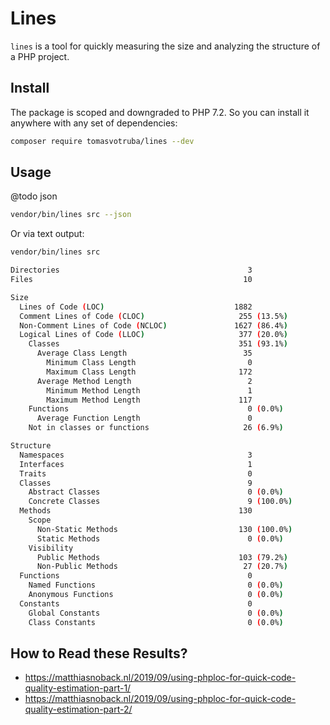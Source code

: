 # Lines

`lines` is a tool for quickly measuring the size and analyzing the structure of a PHP project.

## Install

The package is scoped and downgraded to PHP 7.2. So you can install it anywhere with any set of dependencies:

```bash
composer require tomasvotruba/lines --dev
```

## Usage

@todo json

```bash
vendor/bin/lines src --json
```

Or via text output:

```bash
vendor/bin/lines src

Directories                                          3
Files                                               10

Size
  Lines of Code (LOC)                             1882
  Comment Lines of Code (CLOC)                     255 (13.5%)
  Non-Comment Lines of Code (NCLOC)               1627 (86.4%)
  Logical Lines of Code (LLOC)                     377 (20.0%)
    Classes                                        351 (93.1%)
      Average Class Length                          35
        Minimum Class Length                         0
        Maximum Class Length                       172
      Average Method Length                          2
        Minimum Method Length                        1
        Maximum Method Length                      117
    Functions                                        0 (0.0%)
      Average Function Length                        0
    Not in classes or functions                     26 (6.9%)

Structure
  Namespaces                                         3
  Interfaces                                         1
  Traits                                             0
  Classes                                            9
    Abstract Classes                                 0 (0.0%)
    Concrete Classes                                 9 (100.0%)
  Methods                                          130
    Scope
      Non-Static Methods                           130 (100.0%)
      Static Methods                                 0 (0.0%)
    Visibility
      Public Methods                               103 (79.2%)
      Non-Public Methods                            27 (20.7%)
  Functions                                          0
    Named Functions                                  0 (0.0%)
    Anonymous Functions                              0 (0.0%)
  Constants                                          0
    Global Constants                                 0 (0.0%)
    Class Constants                                  0 (0.0%)
```


## How to Read these Results?

* https://matthiasnoback.nl/2019/09/using-phploc-for-quick-code-quality-estimation-part-1/
* https://matthiasnoback.nl/2019/09/using-phploc-for-quick-code-quality-estimation-part-2/
